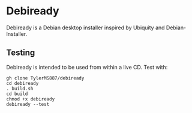 # Debiready

Debiready is a Debian desktop installer inspired by Ubiquity and Debian-Installer.

## Testing

Debiready is intended to be used from within a live CD. Test with:

```
gh clone TylerMS887/debiready
cd debiready
. build.sh
cd build
chmod +x debiready
debiready --test
```
